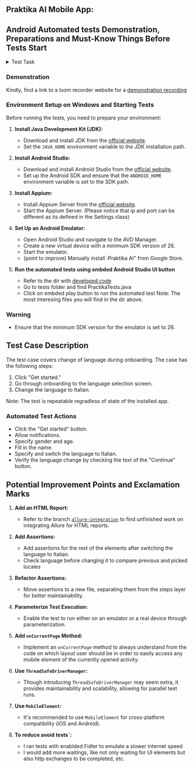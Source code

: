 ## Praktika AI Mobile App: 
## Android Automated tests Demonstration, Preparations and Must-Know Things Before Tests Start

<details>
  <summary>Test Task</summary>
  
  ## Spoiler Content
  
Senior QA Automation Engineer Mobile

At Praktika, we highly value creative problem-solving and the delivery of high-quality code. As a Mobile Automation QA Engineer, your role is crucial in ensuring the seamless functioning of our mobile applications through rigorous testing and validation.

This assignment aims to evaluate your skills in mobile test automation, your ability to identify and troubleshoot issues, and your proficiency in ensuring a high standard of quality for our language learning features. Your task is designed to reflect the real-world challenges you will encounter at Praktika, providing a glimpse into the dynamic and innovative environment we foster.
We look forward to seeing your approach to this challenge and how you apply your expertise to maintain the excellence we strive for in our products.

Test task: 

Please download our app from Google Play on your mobile device or emulated device.
We request you to cover the following test case using automated tests:
	1.	Click “Get started.”
	2.	Go through onboarding to the language selection screen.
	3.	Change the language.
Please feel free to include assertions and drivers for either an emulator or a real device. Utilise universal locators for elements wherever possible.


Technical requirements: 

Use Appium for mobile automation.
Implement the test case in Java.
Ensure your code follows best practices for readability and maintainability.
Use a Page Object Model (POM) design pattern.
Provide detailed comments and documentation within the code.
Use a test framework.
Include error handling and reporting for failed test cases.
Demonstrate the use of assertions to validate test outcomes.

Deliverables: 

Kindly provide a ZIP archive with your solution.

</details>

### Demonstration
Kindly, find a link to a loom recorder website for a [demonstration recording](https://www.loom.com/share/f7d82adb437f498db912bd7ca765ab8a)

### Environment Setup on Windows and Starting Tests

Before running the tests, you need to prepare your environment:

1. **Install Java Development Kit (JDK):**
   - Download and install JDK from the [official website](https://www.oracle.com/java/technologies/javase-jdk11-downloads.html).
   - Set the `JAVA_HOME` environment variable to the JDK installation path.

2. **Install Android Studio:**
   - Download and install Android Studio from the [official website](https://developer.android.com/studio).
   - Set up the Android SDK and ensure that the `ANDROID_HOME` environment variable is set to the SDK path.

3. **Install Appium:**
   - Install Appium Server from the [official website](https://appium.io/).
   - Start the Appium Server. (Please notice that ip and port can be different as its defined in the Settings class)

4. **Set Up an Android Emulator:**
   - Open Android Studio and navigate to the AVD Manager.
   - Create a new virtual device with a minimum SDK version of 26.
   - Start the emulator.
   - (point to improve) Manually install :Praktika AI" from Google Store.
     
5. **Run the automated tests using embded Android Studio UI button**
   - Refer to the dir with [developed code](https://github.com/DasIstTomas/Praktika_App/tree/main/app/src/main/java/com/example/praktika_app)
   - Go to tests folder and find PractikaTests.java
   - Click on embded play button to run the automated test
     Note: The most interesing files you will find in the dir above.
   
### Warning

- Ensure that the minimum SDK version for the emulator is set to 26.

## Test Case Description

The test case covers change of language during onboarding. The case has the following steps:

1. Click "Get started."
2. Go through onboarding to the language selection screen.
3. Change the language to Italian.

Note: The test is repeatable regradless of state of the installed app.

### Automated Test Actions

- Click the "Get started" button.
- Allow notifications.
- Specify gender and age.
- Fill in the name.
- Specify and switch the language to Italian.
- Verify the language change by checking the text of the "Continue" button.

## Potential Improvement Points and Exclamation Marks

1. **Add an HTML Report:**
   - Refer to the branch [`allure-integration`](https://github.com/DasIstTomas/Praktika_App/tree/allure-integration) to find unfinished work on integrating Allure for HTML reports.

2. **Add Assertions:**
   - Add assertions for the rest of the elements after switching the language to Italian.
   - Check language before changing it to compare previous and picked locales

3. **Refactor Assertions:**
   - Move assertions to a new file, separating them from the steps layer for better maintainability.

4. **Parameterize Test Execution:**
   - Enable the test to run either on an emulator or a real device through parameterization.

5. **Add `onCurrentPage` Method:**
   - Implement an `onCurrentPage` method to always understand from the code on which layout user should be in order to easily access any mobile element of the currently opened activity.

6. **Use `ThreadSafeDriverManager`:**
   - Though introducing `ThreadSafeDriverManager` may seem extra, it provides maintainability and scalability, allowing for parallel test runs.

7. **Use `MobileElement`:**
   - It's recommended to use `MobileElement` for cross-platform compatibility (iOS and Android).

8. **To reduce avoid tests`:**
   - I ran tests with enablded Fidler to emulate a slower internet speed
   - I would add more waitings, like not only waiting for UI elements but also http exchanges to be completed, etc.

